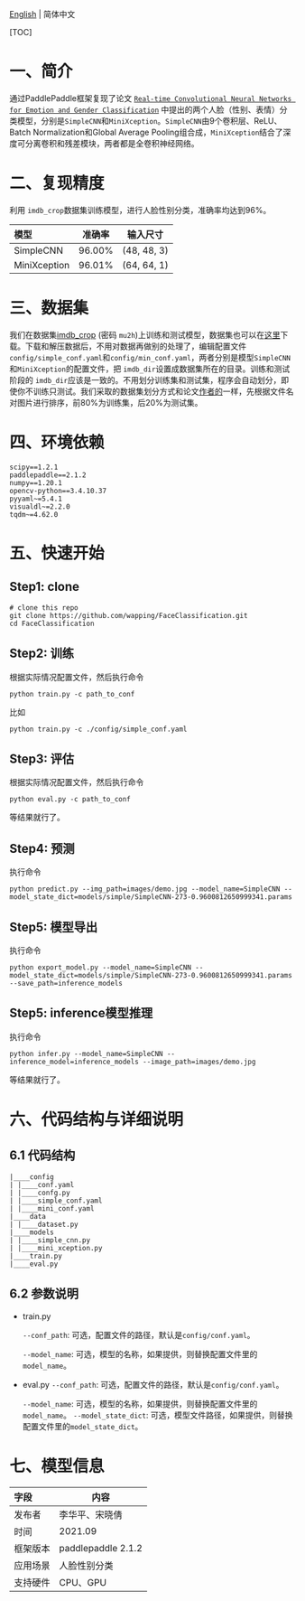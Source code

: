 [English](./README.md) | 简体中文

[TOC]
# 一、简介
通过PaddlePaddle框架复现了论文 [`Real-time Convolutional Neural Networks for Emotion and Gender Classification`](https://arxiv.org/pdf/1710.07557v1.pdf) 中提出的两个人脸（性别、表情）分类模型，分别是`SimpleCNN`和`MiniXception`。`SimpleCNN`由9个卷积层、ReLU、Batch Normalization和Global Average Pooling组合成，`MiniXception`结合了深度可分离卷积和残差模块，两者都是全卷积神经网络。

# 二、复现精度

利用 `imdb_crop`数据集训练模型，进行人脸性别分类，准确率均达到96%。

| 模型 | 准确率 | 输入尺寸 |
|  :---  | ----  | ----  |
| SimpleCNN | 96.00% | (48, 48, 3) |
| MiniXception | 96.01% | (64, 64, 1) |

# 三、数据集

我们在数据集[imdb_crop](https://pan.baidu.com/s/1xdFxhxcnO_5WyQh7URWMQA) (密码 `mu2h`)上训练和测试模型，数据集也可以在[这里](https://data.vision.ee.ethz.ch/cvl/rrothe/imdb-wiki/)下载。下载和解压数据后，不用对数据再做别的处理了，编辑配置文件`config/simple_conf.yaml`和`config/min_conf.yaml`，两者分别是模型`SimpleCNN`和`MiniXception`的配置文件，把 `imdb_dir`设置成数据集所在的目录。训练和测试阶段的 `imdb_dir`应该是一致的。不用划分训练集和测试集，程序会自动划分，即使你不训练只测试。我们采取的数据集划分方式和论文[作者的](https://github.com/oarriaga/face_classification)一样，先根据文件名对图片进行排序，前80%为训练集，后20%为测试集。

# 四、环境依赖

```
scipy==1.2.1
paddlepaddle==2.1.2
numpy==1.20.1
opencv-python==3.4.10.37
pyyaml~=5.4.1
visualdl~=2.2.0
tqdm~=4.62.0
```

# 五、快速开始

## Step1: clone

```shell
# clone this repo
git clone https://github.com/wapping/FaceClassification.git
cd FaceClassification
```

## Step2: 训练

根据实际情况配置文件，然后执行命令

```shell
python train.py -c path_to_conf
```
比如
```shell
python train.py -c ./config/simple_conf.yaml
```


## Step3: 评估

根据实际情况配置文件，然后执行命令

```shell
python eval.py -c path_to_conf
```

等结果就行了。


## Step4: 预测

执行命令

```shell
python predict.py --img_path=images/demo.jpg --model_name=SimpleCNN --model_state_dict=models/simple/SimpleCNN-273-0.9600812650999341.params
```

## Step5: 模型导出

执行命令

```shell
python export_model.py --model_name=SimpleCNN --model_state_dict=models/simple/SimpleCNN-273-0.9600812650999341.params --save_path=inference_models
```

## Step5: inference模型推理

执行命令

```shell
python infer.py --model_name=SimpleCNN --inference_model=inference_models --image_path=images/demo.jpg
```

等结果就行了。
# 六、代码结构与详细说明
## 6.1 代码结构

```
|____config
| |____conf.yaml
| |____confg.py
| |____simple_conf.yaml
| |____mini_conf.yaml
|____data
| |____dataset.py
|____models
| |____simple_cnn.py
| |____mini_xception.py
|____train.py
|____eval.py
```



## 6.2 参数说明

- train.py

  `--conf_path`: 可选，配置文件的路径，默认是`config/conf.yaml`。

  `--model_name`: 可选，模型的名称，如果提供，则替换配置文件里的`model_name`。

- eval.py
`--conf_path`: 可选，配置文件的路径，默认是`config/conf.yaml`。

  `--model_name`: 可选，模型的名称，如果提供，则替换配置文件里的`model_name`。
  `--model_state_dict`: 可选，模型文件路径，如果提供，则替换配置文件里的`model_state_dict`。

# 七、模型信息
| 字段 | 内容 |
|  :---  | ----  |
| 发布者 | 李华平、宋晓倩 |
| 时间 | 2021.09 |
| 框架版本 | paddlepaddle 2.1.2 |
| 应用场景 | 人脸性别分类 |
| 支持硬件 | CPU、GPU |




